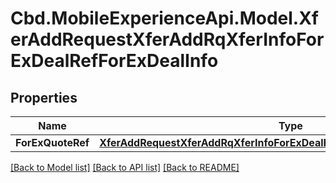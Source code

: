 # Cbd.MobileExperienceApi.Model.XferAddRequestXferAddRqXferInfoForExDealRefForExDealInfo

## Properties

Name | Type | Description | Notes
------------ | ------------- | ------------- | -------------
**ForExQuoteRef** | [**XferAddRequestXferAddRqXferInfoForExDealRefForExDealInfoForExQuoteRef**](XferAddRequestXferAddRqXferInfoForExDealRefForExDealInfoForExQuoteRef.md) |  | 

[[Back to Model list]](../README.md#documentation-for-models) [[Back to API list]](../README.md#documentation-for-api-endpoints) [[Back to README]](../README.md)

